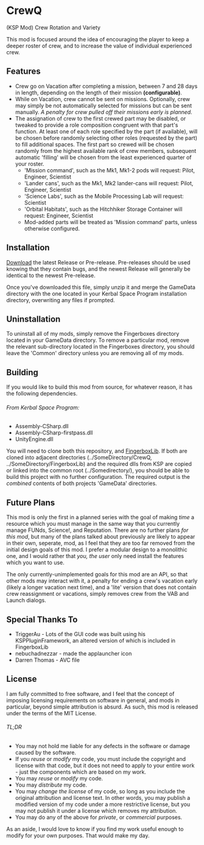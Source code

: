# CrewQ
(KSP Mod) Crew Rotation and Variety

This mod is focused around the idea of encouraging the player to keep a deeper roster of crew, and to increase the value of individual experienced crew. 

Features
--------
* Crew go on Vacation after completing a mission, between 7 and 28 days in length, depending on the length of their mission __(configurable)__.
* While on Vacation, crew cannot be sent on missions. Optionally, crew may simply be not automatically selected for missions but can be sent manually. _A penalty for crew pulled off their missions early is planned._
* The assignation of crew to the first crewed part may be disabled, or tweaked to provide a role composition congruent with that part's function. At least one of each role specified by the part (if available), will be chosen before randomly selecting other roles (requested by the part) to fill additional spaces. The first part so crewed will be chosen randomly from the highest available rank of crew members, subsequent automatic 'filling' will be chosen from the least experienced quarter of your roster.
  * 'Mission command', such as the Mk1, Mk1-2 pods will request: Pilot, Engineer, Scientist
  * 'Lander cans', such as the Mk1, Mk2 lander-cans will request: Pilot, Engineer, Scientist
  * 'Science Labs', such as the Mobile Processing Lab will request: Scientist
  * 'Orbital Habitats', such as the Hitchhiker Storage Container will request: Engineer, Scientist
  * Mod-added parts will be treated as 'Mission command' parts, unless otherwise configured.
 
Installation
------------
[Download](https://github.com/fingerboxes/CrewQ/releases) the latest Release or Pre-release. Pre-releases should be used knowing that they contain bugs, and the newest Release will generally be identical to the newest Pre-release.

Once you've downloaded this file, simply unzip it and merge the GameData directory with the one located in your Kerbal Space Program installation directory, overwriting any files if prompted.

Uninstallation
--------------
To uninstall all of my mods, simply remove the Fingerboxes directory located in your GameData directory. To remove a particular mod, remove the relevant sub-directory located in the Fingerboxes directory, you should leave the 'Common' directory unless you are removing all of my mods.

Building
--------
If you would like to build this mod from source, for whatever reason, it has the following dependencies.

###### From Kerbal Space Program:
* Assembly-CSharp.dll
* Assembly-CSharp-firstpass.dll
* UnityEngine.dll

You will need to clone both this repository, and [FingerboxLib](https://github.com/fingerboxes/FingerboxLib). If both are cloned into adjacent directories (../SomeDirectory/CrewQ, ../SomeDirectory/FingerboxLib) and the required dlls from KSP are copied or linked into the common root (../Somedirectory/), you should be able to build this project with no further configuration. The required output is the *combined* contents of both projects 'GameData' directories.

Future Plans
------------
This mod is only the first in a planned series with the goal of making _time_ a resource which you must manage in the same way that you currently manage FUNds, Science!, and Reputation. There are no further plans _for this mod_, but many of the plans talked about previously are likely to appear in their own, seperate, mod, as I feel that they are too far removed from the initial design goals of this mod. I prefer a modular design to a monolithic one, and I would rather that _you, the user_ only need install the features which you want to use. 

The only currently-unimplemented goals for this mod are an API, so that other mods may interact with it, a penalty for ending a crew's vacation early (likely a longer vacation next time), and a 'lite' version that does not contain crew reassignment or vacations, simply removes crew from the VAB and Launch dialogs.

Special Thanks To
-----------------
* TriggerAu - Lots of the GUI code was built using his KSPPluginFramework, an altered version of which is included in FingerboxLib
* nebuchadnezzar - made the applauncher icon
* Darren Thomas - AVC file

License
-------
I am fully committed to free software, and I feel that the concept of imposing licensing requirements on software in general, and mods in particular, beyond simple attribution is absurd. As such, this mod is released under the terms of the MIT License.

###### TL;DR
* You may not hold me liable for any defects in the software or damage caused by the software.
* If you _reuse_ or _modify_ my code, you must include the copyright and license with that code, but it does not need to apply to your entire work - just the components which are based on my work.
* You may _reuse_ or _modify_ my code.
* You may _distribute_ my code.
* You may _change the license_ of my code, so long as you include the original attribution and license text. In other words, you may publish a modified version of my code under a more restrictive license, but you may not publish it under a license which removes my attribution.
* You may do any of the above for _private_, or _commercial_ purposes.

As an aside, I would love to know if you find my work useful enough to modify for your own purposes. That would make my day.
